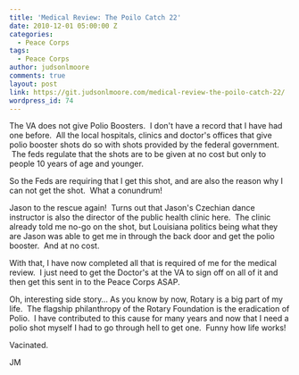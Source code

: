 ```yaml
---
title: 'Medical Review: The Poilo Catch 22'
date: 2010-12-01 05:00:00 Z
categories:
  - Peace Corps
tags:
  - Peace Corps
author: judsonlmoore
comments: true
layout: post
link: https://git.judsonlmoore.com/medical-review-the-poilo-catch-22/
wordpress_id: 74
---
```


The VA does not give Polio Boosters.  I don't have a record that I have had one before.  All the local hospitals, clinics and doctor's offices that give polio booster shots do so with shots provided by the federal government.  The feds regulate that the shots are to be given at no cost but only to people 10 years of age and younger.

So the Feds are requiring that I get this shot, and are also the reason why I can not get the shot.  What a conundrum!

Jason to the rescue again!  Turns out that Jason's Czechian dance instructor is also the director of the public health clinic here.  The clinic already told me no-go on the shot, but Louisiana politics being what they are Jason was able to get me in through the back door and get the polio booster.  And at no cost.

With that, I have now completed all that is required of me for the medical review.  I just need to get the Doctor's at the VA to sign off on all of it and then get this sent in to the Peace Corps ASAP.

Oh, interesting side story… As you know by now, Rotary is a big part of my life.  The flagship philanthropy of the Rotary Foundation is the eradication of Polio.  I have contributed to this cause for many years and now that I need a polio shot myself I had to go through hell to get one.  Funny how life works!

Vacinated.

JM
